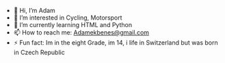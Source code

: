 - 👋 Hi, I’m Adam
- 👀 I’m interested in Cycling, Motorsport
- 🌱 I’m currently learning HTML and Python
- 📫 How to reach me: Adamekbenes@gmail.com
- ⚡ Fun fact: Im in the eight Grade, im 14, i life in Switzerland but was born in Czech Republic

<!---
AdamBenes98/AdamBenes98 is a ✨ special ✨ repository because its `README.md` (this file) appears on your GitHub profile.
You can click the Preview link to take a look at your changes.
--->
